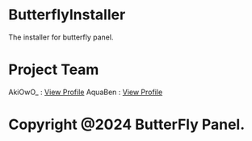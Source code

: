 # ButterflyInstaller
The installer for butterfly panel.

# Project Team

AkiOwO_ : [View Profile](https://github.com/4K1D3V/)
AquaBen : [View Profile](https://github.com/mrdiploben)

# Copyright @2024 ButterFly Panel.
